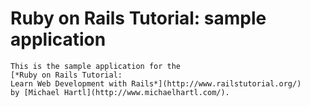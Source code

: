 # Ruby on Rails Tutorial: sample application

    This is the sample application for the
    [*Ruby on Rails Tutorial:
    Learn Web Development with Rails*](http://www.railstutorial.org/)
    by [Michael Hartl](http://www.michaelhartl.com/).
    
